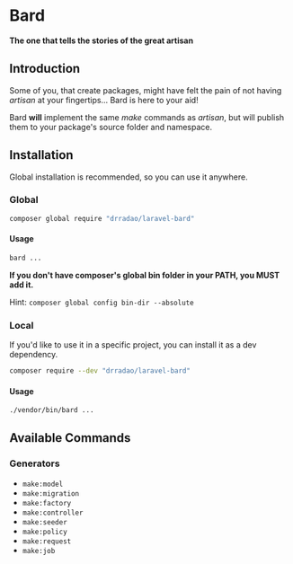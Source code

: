 # Bard

**The one that tells the stories of the great artisan**

## Introduction

Some of you, that create packages, might have felt the pain of not having *artisan* at your fingertips... Bard is here to your aid!

Bard **will** implement the same *make* commands as *artisan*, but will publish them to your package's source folder and namespace.

## Installation

Global installation is recommended, so you can use it anywhere.

### Global

```bash
composer global require "drradao/laravel-bard"
```

#### Usage

```bash
bard ...
```

**If you don't have composer's global bin folder in your PATH, you MUST add it.**

Hint: `composer global config bin-dir --absolute`

### Local

If you'd like to use it in a specific project, you can install it as a dev dependency.

```bash
composer require --dev "drradao/laravel-bard"
```

#### Usage

```bash
./vendor/bin/bard ...
```

## Available Commands

### Generators

- `make:model`
- `make:migration`
- `make:factory`
- `make:controller`
- `make:seeder`
- `make:policy`
- `make:request`
- `make:job`

